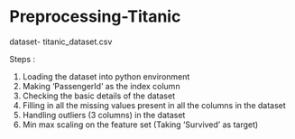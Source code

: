 # Preprocessing-Titanic
dataset-  titanic_dataset.csv

Steps :
1. Loading the dataset into python environment
2. Making ‘PassengerId’ as the index column
3. Checking the basic details of the dataset
4. Filling in all the missing values present in all the columns in the dataset
5. Handling outliers  (3 columns) in the dataset
6. Min max scaling on the feature set (Taking ‘Survived’ as target)

